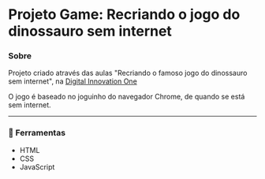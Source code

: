 # Projeto Game: Recriando o jogo do dinossauro sem internet

### Sobre

Projeto criado através das aulas  "Recriando o famoso jogo do dinossauro sem internet", na [Digital Innovation One](https://digitalinnovation.one/)

O jogo é baseado no joguinho do navegador Chrome, de quando se está sem internet.

------

### 🚀 Ferramentas

- HTML
- CSS
- JavaScript